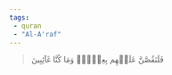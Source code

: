 ```yaml
---
tags: 
 - quran 
 - "Al-A'raf"
---
```


> فَلَنَقُصَّنَّ عَلَيۡهِم بِعِلۡمٖۖ وَمَا كُنَّا غَآئِبِينَ
